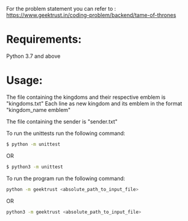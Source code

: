 For the problem statement you can refer to : https://www.geektrust.in/coding-problem/backend/tame-of-thrones

# Requirements:
Python 3.7 and above

# Usage:
The file containing the kingdoms and their respective emblem is "kingdoms.txt" 
Each line as new kingdom and its emblem in the format "kingdom_name emblem"

The file containing the sender is "sender.txt"

To run the unittests run the following command:
```sh
$ python -m unittest
```

OR
``` sh
$ python3 -m unittest
```

To run the program run the following command:
```sh
python -m geektrust <absolute_path_to_input_file>
```
OR
```sh
python3 -m geektrust <absolute_path_to_input_file>
```
